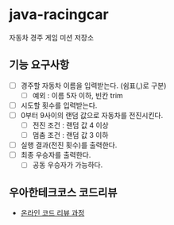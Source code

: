 # java-racingcar
자동차 경주 게임 미션 저장소

## 기능 요구사항
  - [ ] 경주할 자동차 이름을 입력받는다. (쉼표(,)로 구분)
    - [ ] 예외 : 이름 5자 이하, 빈칸 trim
  - [ ] 시도할 횟수를 입력받는다.
  - [ ] 0부터 9사이의 랜덤 값으로 자동차를 전진시킨다.
    - [ ] 전진 조건 : 랜덤 값 4 이상
    - [ ] 멈춤 조건 : 랜덤 값 3 이하
  - [ ] 실행 결과(전진 횟수)를 출력한다.
  - [ ] 최종 우승자를 출력한다.
    - [ ] 공동 우승자가 가능하다.

## 우아한테크코스 코드리뷰
* [온라인 코드 리뷰 과정](https://github.com/woowacourse/woowacourse-docs/blob/master/maincourse/README.md)